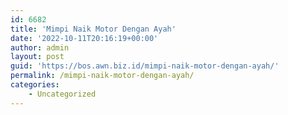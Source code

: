 ```yaml
---
id: 6682
title: 'Mimpi Naik Motor Dengan Ayah'
date: '2022-10-11T20:16:19+00:00'
author: admin
layout: post
guid: 'https://bos.awn.biz.id/mimpi-naik-motor-dengan-ayah/'
permalink: /mimpi-naik-motor-dengan-ayah/
categories:
    - Uncategorized
---
```



